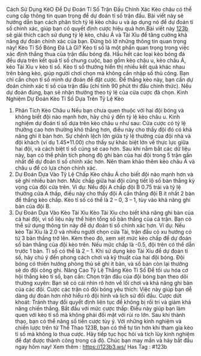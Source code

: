 Cách Sử Dụng KèO Để Dự Đoán Tỉ Số Trận Đấu Chính Xác
Kèo châu có thể cung cấp thông tin quan trọng để dự đoán tỉ số trận đấu. Bài viết này sẽ hướng dẫn bạn cách phân tích tỷ lệ kèo châu  u và áp dụng nó để dự đoán tỉ số chính xác, giúp bạn có quyết định cược hiệu quả hơn.Bài viết này [123b](https://123b3.ws/) sẽ giải thích cách sử dụng tỷ lệ kèo, châu Á và Tài Xỉu để tăng cường khả năng dự đoán chính xác của bạn. Đừng bỏ lỡ những thông tin quan trọng này!
Kèo Tỉ Số Bóng Đá Là Gì?
Kèo tỉ số là một phần quan trọng trong việc xác định thắng thua của trận đấu bóng đá. Hầu hết các loại kèo bóng đá đều dựa trên kết quả tỉ số chung cuộc, bao gồm kèo châu  u, kèo châu Á, kèo Tài Xỉu v kèo tỉ số.
Kèo tỉ số thường hiển thị nhiều kết quả khác nhau trên bảng kèo, giúp người chơi chọn mà không cần nhập số thủ công. Bạn chỉ cần chọn tỉ số mình dự đoán để đặt cược.
Để thắng kèo này, bạn cần dự đoán chính xác tỉ số của trận đấu (chỉ tính 90 phút thi đấu chính thức). Nếu dự đoán đúng, bạn sẽ nhận thưởng theo tỷ lệ của cửa cược đã chọn.
Kinh Nghiệm Dự Đoán Kèo Tỉ Số Dựa Trên Tỷ Lệ Kèo
1. Phân Tích Kèo Châu  u
Nếu bạn chưa quen thuộc với hai đội bóng và không biết đội nào mạnh hơn, hãy chú ý đến tỷ lệ kèo châu  u. Kinh nghiệm dự đoán tỉ số dựa trên kèo châu  u như sau:
Cửa cược có tỷ lệ thưởng cao hơn thường khó thắng hơn, điều này cho thấy đội đó có khả năng ghi ít bàn hơn.
Sự chênh lệch lớn giữa tỷ lệ thưởng của đội nhà và đội khách (ví dụ 1.45*11.00) cho thấy sự khác biệt lớn về thực lực giữa hai đội, và cách biệt tỉ số cũng sẽ cao hơn.
Sau khi nắm bắt các dữ liệu này, bạn có thể phân tích phong độ ghi bàn của hai đội trong 5 trận gần nhất để dự đoán tỉ số chính xác hơn. Nên tham khảo thêm kèo châu Á và châu  u để có lựa chọn chính xác.
2. Dự Đoán Dựa Vào Tỷ Lệ Chấp
Kèo châu Á cho biết đội nào mạnh hơn và sẽ ghi nhiều bàn hơn. Mức chấp giữa hai đội cũng tiết lộ số bàn thắng kỳ vọng của đội cửa trên.
Ví dụ: Nếu đội A chấp đội B 0.75 trái và tỷ lệ thưởng cửa A thấp, điều này cho thấy đội A cần thắng đội B ít nhất 2 bàn để thắng kèo chấp. Kèo tỉ số có thể là 2 – 0, 3 – 1, tùy vào khả năng ghi bàn của đội B.
3. Dự Đoán Dựa Vào Kèo Tài Xỉu
Kèo Tài Xỉu cho biết khả năng ghi bàn của cả hai đội, vì số liệu này thể hiện tổng số bàn thắng của cả trận. Bạn có thể sử dụng thông tin này để dự đoán tỉ số chính xác hơn.
Ví dụ: Nếu kèo Tài Xỉu là 2.0 và nhiều người chọn cửa Tài, trận đấu có xu hướng có từ 3 bàn thắng trở lên. Kèm theo đó, xem xét mức kèo chấp để dự đoán số bàn thắng của đội kèo trên. Nếu mức chấp là -0.5, đội trên có thể dẫn trước 1 bàn. Tỉ số có thể là 2 – 1.
Khi sử dụng kèo Tài Xỉu để dự đoán tỉ số, hãy chú ý đến phong cách chơi và kỹ thuật của hai đội bóng. Đội bóng có thiên hướng phòng thủ sẽ ghi ít bàn, và số bàn còn lại thường sẽ do đội công ghi.
Nâng Cao Tỷ Lệ Thắng Kèo Tỉ Số
Để tối ưu hóa cơ hội thắng kèo tỉ số, bạn cần:
Chọn trận đấu của đội bóng bạn theo dõi thường xuyên: Bạn sẽ có cái nhìn rõ hơn về lối chơi và khả năng ghi bàn của các đội.
Cược các trận có đội bóng yêu thích: Việc này giúp bạn dễ dàng dự đoán hơn nhờ hiểu rõ đội hình và lịch sử đối đầu.
Cược dứt khoát: Tránh thay đổi quyết định liên tục để không bị rối trí và giảm khả năng chiến thắng.
Bắt đầu với mức cược thấp: Điều này giúp bạn làm quen với kèo tỉ số mà không phải đối mặt với rủi ro lớn. Sau khi thành thạo, bạn có thể nâng số tiền cược tùy ý.
Với những kinh nghiệm và chiến lược trên từ Thể Thao 123B, bạn có thể tự tin hơn khi tham gia kèo tỉ số mà không lo thua cược. Hãy tiếp tục học hỏi và tích lũy kinh nghiệm để đạt được thành công trong cá độ. Chúc bạn may mắn và hãy bắt đầu ngay hôm nay!
Xem thêm : https://123b3.ws/
Has Tag : #123b
